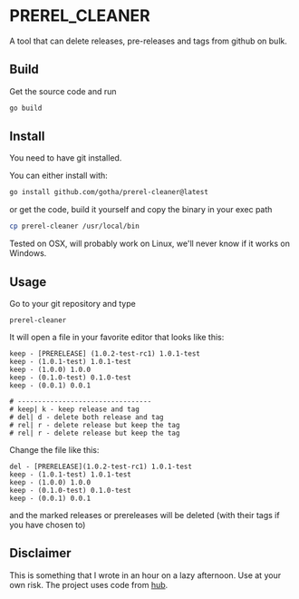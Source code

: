 # PREREL_CLEANER

A tool that can delete releases, pre-releases and tags from github on bulk.


## Build

Get the source code and run

```sh
go build
```

## Install

You need to have git installed.

You can either install with:

```sh
go install github.com/gotha/prerel-cleaner@latest
```

or get the code, build it yourself and copy the binary in your exec path

```sh
cp prerel-cleaner /usr/local/bin
```

Tested on OSX, will probably work on Linux, we'll never know if it works on Windows.


## Usage

Go to your git repository and type 

```
prerel-cleaner
```

It will open a file in your favorite editor that looks like this:

```
keep - [PRERELEASE] (1.0.2-test-rc1) 1.0.1-test
keep - (1.0.1-test) 1.0.1-test
keep - (1.0.0) 1.0.0
keep - (0.1.0-test) 0.1.0-test
keep - (0.0.1) 0.0.1

# ---------------------------------
# keep| k - keep release and tag
# del| d - delete both release and tag
# rel| r - delete release but keep the tag
# rel| r - delete release but keep the tag
```

Change the file like this:

```
del - [PRERELEASE](1.0.2-test-rc1) 1.0.1-test
keep - (1.0.1-test) 1.0.1-test
keep - (1.0.0) 1.0.0
keep - (0.1.0-test) 0.1.0-test
keep - (0.0.1) 0.0.1
```

and the marked releases or prereleases will be deleted (with their tags if you have chosen to)



## Disclaimer

This is something that I wrote in an hour on a lazy afternoon. Use at your own risk.
The project uses code from [hub](https://github.com/github/hub).
